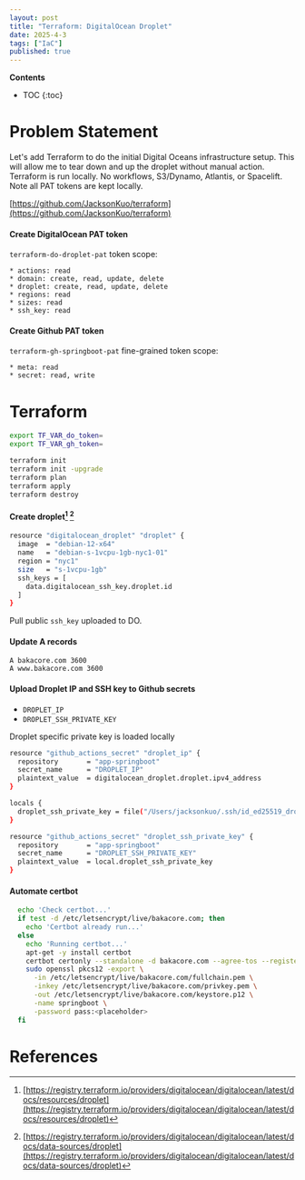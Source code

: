 ```yaml
---
layout: post
title: "Terraform: DigitalOcean Droplet"
date: 2025-4-3
tags: ["IaC"]
published: true
---
```


**Contents**
* TOC
{:toc}

# Problem Statement
Let's add Terraform to do the initial Digital Oceans infrastructure setup. This will allow me to tear down and up the droplet without manual action. Terraform is run locally. No workflows, S3/Dynamo, Atlantis, or Spacelift. Note all PAT tokens are kept locally. 

[https://github.com/JacksonKuo/terraform](https://github.com/JacksonKuo/terraform)

#### Create DigitalOcean PAT token 
`terraform-do-droplet-pat` token scope:
```
* actions: read
* domain: create, read, update, delete
* droplet: create, read, update, delete
* regions: read
* sizes: read
* ssh_key: read
```

#### Create Github PAT token 
`terraform-gh-springboot-pat` fine-grained token scope:
```
* meta: read
* secret: read, write
```

# Terraform
```bash
export TF_VAR_do_token=
export TF_VAR_gh_token=

terraform init
terraform init -upgrade
terraform plan
terraform apply
terraform destroy
```

#### Create droplet[^2] [^3]
```bash
resource "digitalocean_droplet" "droplet" {
  image  = "debian-12-x64"
  name   = "debian-s-1vcpu-1gb-nyc1-01"
  region = "nyc1"
  size   = "s-1vcpu-1gb"
  ssh_keys = [
    data.digitalocean_ssh_key.droplet.id
  ]
}
```
Pull public `ssh_key` uploaded to DO.

#### Update A records
```
A bakacore.com 3600
A www.bakacore.com 3600
```

#### Upload Droplet IP and SSH key to Github secrets
* `DROPLET_IP`
* `DROPLET_SSH_PRIVATE_KEY`

Droplet specific private key is loaded locally
```bash
resource "github_actions_secret" "droplet_ip" {
  repository       = "app-springboot"
  secret_name      = "DROPLET_IP"
  plaintext_value  = digitalocean_droplet.droplet.ipv4_address
}

locals {
  droplet_ssh_private_key = file("/Users/jacksonkuo/.ssh/id_ed25519_droplet")
}

resource "github_actions_secret" "droplet_ssh_private_key" {
  repository       = "app-springboot"
  secret_name      = "DROPLET_SSH_PRIVATE_KEY"
  plaintext_value  = local.droplet_ssh_private_key
}
```

#### Automate certbot

```bash
  echo 'Check certbot...'
  if test -d /etc/letsencrypt/live/bakacore.com; then
    echo 'Certbot already run...'
  else
    echo 'Running certbot...'
    apt-get -y install certbot
    certbot certonly --standalone -d bakacore.com --agree-tos --register-unsafely-without-email
    sudo openssl pkcs12 -export \
      -in /etc/letsencrypt/live/bakacore.com/fullchain.pem \
      -inkey /etc/letsencrypt/live/bakacore.com/privkey.pem \
      -out /etc/letsencrypt/live/bakacore.com/keystore.p12 \
      -name springboot \
      -password pass:<placeholder>
  fi
```

# References
[^1]: [https://registry.terraform.io/providers/integrations/github/latest/docs](https://registry.terraform.io/providers/integrations/github/latest/docs)

[^2]: [https://registry.terraform.io/providers/digitalocean/digitalocean/latest/docs/resources/droplet](https://registry.terraform.io/providers/digitalocean/digitalocean/latest/docs/resources/droplet)

[^3]: [https://registry.terraform.io/providers/digitalocean/digitalocean/latest/docs/data-sources/droplet](https://registry.terraform.io/providers/digitalocean/digitalocean/latest/docs/data-sources/droplet)




